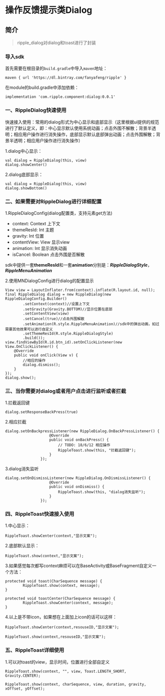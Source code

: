 # 操作反馈提示类Dialog

## 简介
>ripple_dialog对dialog和toast进行了封装

### 导入sdk
首先需要在根目录的`build.gradle`中导入`maven`地址：
```
maven { url 'https://dl.bintray.com/fanyafeng/ripple' }
```
在module的build.gradle中添加依赖：

```
implementation 'com.ripple.component:dialog:0.0.1'
```
### 一、RippleDialog快速使用
快速接入使用：常用的dialog形式为中心显示和底部显示（这里根据ui提供的规范进行了默认定义，即：中心显示默认使用系统动画；点击外围不解散；背景半透明；相应用户操作进行消失操作，底部显示默认底部弹出动画；点击外围解散；背景半透明；相应用户操作进行消失操作）

1.dialog中心显示：

```
val dialog = RippleDialog(this, view)
dialog.showCenter()
```
2.dialog底部显示：

```
val dialog = RippleDialog(this, view)
dialog.showBottom()
```

### 二、如果需要对RippleDialog进行详细配置
1.RippleDialogConfig(dialog配置类，支持元素get方法)
 * context: Context   上下文
 * themeResId: Int    主题
 * gravity: Int       位置
 * contentView: View  显示view
 * animation: Int     显示消失动画
 * isCancel: Boolean  点击外围是否解散

 sdk中提供一套**themeResId**和一套**animation**分别是：***RippleDialogStyle***，***RippleMenuAnimation***

 2.使用MNDialogConfig进行dialog的配置显示

```
View view = LayoutInflater.from(context).inflate(R.layout.id, null);
final RippleDialog dialog = new RippleDialog(new RippleDialogConfig.Builder()
        .setContext(context)//设置上下文
        .setGravity(Gravity.BOTTOM)//显示位置在底部
        .setContentView(view)
        .setCancel(true)//点击外围解散
        .setAnimation(R.style.RippleMenuAnimation)//sdk中的弹出动画，如过需要其他效果可以进行自定义
        .setThemeResId(R.style.RippleDialogStyle)
        .build());
view.findViewById(R.id.btn_id).setOnClickListener(new View.OnClickListener() {
    @Override
    public void onClick(View v) {
        //相应的操作
        dialog.dismiss();
    }
});
dialog.show();
```

### 三、当你需要对dialog或者用户点击进行监听或者拦截
1.拦截返回键

```
dialog.setResponseBackPress(true)
```
2.相应拦截

```
dialog.setOnBackpressListener(new RippleDialog.OnBackPressListener() {
                    @Override
                    public void onBackPress() {
                        // TODO: 18/6/12 相应操作
                        RippleToast.show(this, "拦截返回键");
                    }
                });
```
3.dialog消失监听

```
dialog.setOnDismissListener(new RippleDialog.OnDismissListener() {
                    @Override
                    public void onDismiss() {
                        RippleToast.show(this, "dialog消失监听");
                    }
                });
```

### 四、RippleToast快速接入使用
1.中心显示：

```
RippleToast.showCenter(context,"显示文案");
```
2.底部默认显示：

```
RippleToast.show(context,"显示文案");
```
3.如果感觉每次都写context麻烦可以在BaseActivity或BaseFragment自定义一个方法：

```
protected void toast(CharSequence message) {
        RippleToast.show(context, message);
}

protected void toastCenter(CharSequence message) {
        RippleToast.showCenter(context, message);
}
```
4.以上是不带icon，如果想在上面加上icon的话可以这样：

```
RippleToast.showCenter(context,resouseID,"显示文案");

RippleToast.show(context,resouseID,"显示文案");
```
### 五、RippleToast详细使用
1.可以对toast的view，显示时间，位置进行全部自定义

```
RippleToast.show(context, "", view, Toast.LENGTH_SHORT, Gravity.CENTER);

RippleToast.show(context, charSequence, view, duration, gravity, xOffset, yOffset);
```



